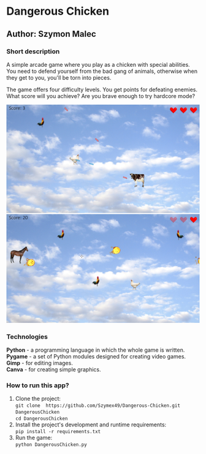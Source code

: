# Dangerous Chicken
## Author: Szymon Malec

### Short description
A simple arcade game where you play as a chicken with special abilities. You need to defend yourself from the bad gang of animals, otherwise when they get to you, you'll be torn into pieces.

The game offers four difficulty levels. You get points for defeating enemies. What score will you achieve? Are you brave enough to try hardcore mode?

![Screenshot](files\screenshot1.png)
![Screenshot](files\screenshot2.png)

### Technologies
**Python** - a programming language in which the whole game is written. <br>
**Pygame** - a set of Python modules designed for creating video games. <br>
**Gimp** - for editing images. <br>
**Canva** - for creating simple graphics.

### How to run this app?
1. Clone the project: <br>
`git clone  https://github.com/Szymex49/Dangerous-Chicken.git DangerousChicken` <br>
`cd DangerousChicken`
2. Install the project's development and runtime requirements: <br>
`pip install -r requirements.txt`
3. Run the game: <br>
`python DangerousChicken.py`